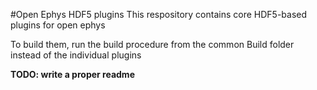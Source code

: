 #Open Ephys HDF5 plugins 
This respository contains core HDF5-based plugins for open ephys

To build them, run the build procedure from the common Build folder instead of the individual plugins

**TODO: write a proper readme**
